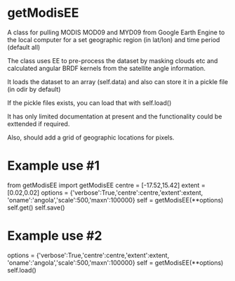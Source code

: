 # getModisEE
A class for pulling MODIS MOD09 and MYD09 from Google Earth Engine to the local computer
for a set geographic region (in lat/lon) and time period (default all)

The class uses EE to pre-process the dataset by masking clouds etc
and calculated angular BRDF kernels from the satellite angle information.

It loads the dataset to an array (self.data) and also can store it in a pickle file (in odir by default)

If the pickle files exists, you can load that with self.load()

It has only limited documentation at present and the functionality could be exttended if required.

Also, should add a grid of geographic locations for pixels.

# Example use #1


from getModisEE import getModisEE
centre = [-17.52,15.42]
extent = [0.02,0.02]
options = {'verbose':True,'centre':centre,'extent':extent,\
           'oname':'angola','scale':500,'maxn':100000}
self = getModisEE(**options)
self.get()
self.save()

# Example use #2

options = {'verbose':True,'centre':centre,'extent':extent,\
           'oname':'angola','scale':500,'maxn':100000}
self = getModisEE(**options)
self.load()

